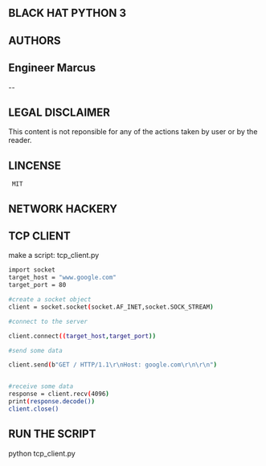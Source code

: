 ## **BLACK HAT PYTHON 3**

## AUTHORS
Engineer Marcus
--
--

## LEGAL DISCLAIMER
This content is not reponsible for any of the actions taken by user or by the reader.     

## **LINCENSE**
     MIT 

## **NETWORK HACKERY**

## TCP CLIENT
make a script: tcp_client.py 
```sh 
import socket
target_host = "www.google.com"
target_port = 80

#create a socket object 
client = socket.socket(socket.AF_INET,socket.SOCK_STREAM)

#connect to the server

client.connect((target_host,target_port))

#send some data

client.send(b"GET / HTTP/1.1\r\nHost: google.com\r\n\r\n")


#receive some data 
response = client.recv(4096)
print(response.decode())
client.close()

```
## RUN THE SCRIPT

   python tcp_client.py


